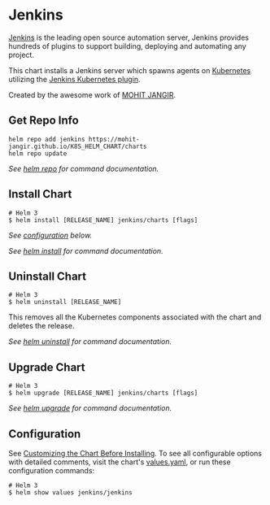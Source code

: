 # Jenkins

[Jenkins](https://www.jenkins.io/) is the leading open source automation server, Jenkins provides hundreds of plugins to support building, deploying and automating any project.

This chart installs a Jenkins server which spawns agents on [Kubernetes](http://kubernetes.io) utilizing the [Jenkins Kubernetes plugin](https://plugins.jenkins.io/kubernetes/).

Created by the awesome work of [MOHIT JANGIR](https://github.com/MOHIT-JANGIR).

## Get Repo Info

```console
helm repo add jenkins https://mohit-jangir.github.io/K8S_HELM_CHART/charts
helm repo update
```

_See [helm repo](https://helm.sh/docs/helm/helm_repo/) for command documentation._

## Install Chart

```console
# Helm 3
$ helm install [RELEASE_NAME] jenkins/charts [flags]
```

_See [configuration](#configuration) below._

_See [helm install](https://helm.sh/docs/helm/helm_install/) for command documentation._

## Uninstall Chart

```console
# Helm 3
$ helm uninstall [RELEASE_NAME]
```

This removes all the Kubernetes components associated with the chart and deletes the release.

_See [helm uninstall](https://helm.sh/docs/helm/helm_uninstall/) for command documentation._

## Upgrade Chart

```console
# Helm 3
$ helm upgrade [RELEASE_NAME] jenkins/charts [flags]
```

_See [helm upgrade](https://helm.sh/docs/helm/helm_upgrade/) for command documentation._



## Configuration

See [Customizing the Chart Before Installing](https://helm.sh/docs/intro/using_helm/#customizing-the-chart-before-installing).
To see all configurable options with detailed comments, visit the chart's [values.yaml](https://github.com/MOHIT-JANGIR/K8S_HELM_CHART/blob/main/jenkins/values.yaml), or run these configuration commands:

```console
# Helm 3
$ helm show values jenkins/jenkins
```
